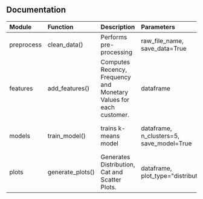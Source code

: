 ## Documentation

| Module | Function | Description | Parameters | Yields | Returns |
| :--- | :--- | :--- | :--- | :--- | :--- |
| preprocess | clean_data()	 | Performs pre-processing | raw_file_name, save_data=True | preprocessed.csv | preprocessed_df
| features	 | add_features()	 | Computes Recency, Frequency and Monetary Values for each customer. | dataframe | -- | customers_rfm_df
| models	 | train_model()	 | trains k-means model |dataframe, n_clusters=5, save_model=True| rfm_scores.csv, recency.pkl, frequency.pkl & monetaryvalue.pkl | rfm_scores.
| plots	 | generate_plots()	 | Generates Distribution, Cat and Scatter Plots. | dataframe, plot_type="distribution" | -- | ---
                                                                                  
